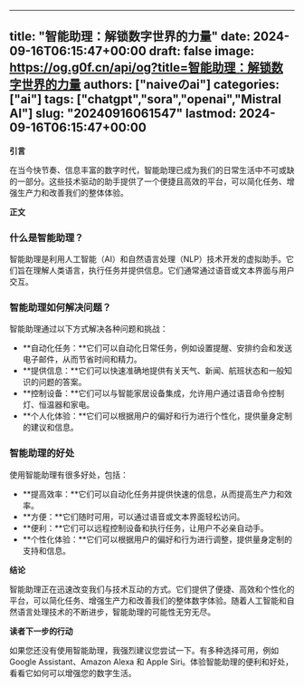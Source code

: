 
---
title: "智能助理：解锁数字世界的力量"
date: 2024-09-16T06:15:47+00:00
draft: false
image: https://og.g0f.cn/api/og?title=智能助理：解锁数字世界的力量
authors: ["naiveのai"]
categories: ["ai"]
tags: ["chatgpt","sora","openai","Mistral AI"]
slug: "20240916061547"
lastmod: 2024-09-16T06:15:47+00:00
---
**引言**

在当今快节奏、信息丰富的数字时代，智能助理已成为我们的日常生活中不可或缺的一部分。这些技术驱动的助手提供了一个便捷且高效的平台，可以简化任务、增强生产力和改善我们的整体体验。

**正文**

### 什么是智能助理？

智能助理是利用人工智能（AI）和自然语言处理（NLP）技术开发的虚拟助手。它们旨在理解人类语言，执行任务并提供信息。它们通常通过语音或文本界面与用户交互。

### 智能助理如何解决问题？

智能助理通过以下方式解决各种问题和挑战：

- **自动化任务：**它们可以自动化日常任务，例如设置提醒、安排约会和发送电子邮件，从而节省时间和精力。
- **提供信息：**它们可以快速准确地提供有关天气、新闻、航班状态和一般知识的问题的答案。
- **控制设备：**它们可以与智能家居设备集成，允许用户通过语音命令控制灯、恒温器和家电。
- **个人化体验：**它们可以根据用户的偏好和行为进行个性化，提供量身定制的建议和信息。

### 智能助理的好处

使用智能助理有很多好处，包括：

- **提高效率：**它们可以自动化任务并提供快速的信息，从而提高生产力和效率。
- **方便：**它们随时可用，可以通过语音或文本界面轻松访问。
- **便利：**它们可以远程控制设备和执行任务，让用户不必亲自动手。
- **个性化体验：**它们可以根据用户的偏好和行为进行调整，提供量身定制的支持和信息。

**结论**

智能助理正在迅速改变我们与技术互动的方式。它们提供了便捷、高效和个性化的平台，可以简化任务、增强生产力和改善我们的整体数字体验。随着人工智能和自然语言处理技术的不断进步，智能助理的可能性无穷无尽。

**读者下一步的行动**

如果您还没有使用智能助理，我强烈建议您尝试一下。有多种选择可用，例如 Google Assistant、Amazon Alexa 和 Apple Siri。体验智能助理的便利和好处，看看它如何可以增强您的数字生活。